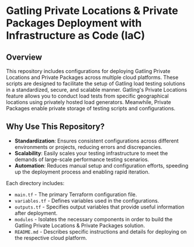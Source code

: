 # Gatling Private Locations & Private Packages Deployment with Infrastructure as Code (IaC)

## Overview

This repository includes configurations for deploying Gatling Private Locations and Private Packages across multiple cloud platforms. These scripts are designed to facilitate the setup of Gatling load testing solutions in a standardized, secure, and scalable manner. Gatling's Private Locations feature allows you to conduct load tests from specific geographical locations using privately hosted load generators. Meanwhile, Private Packages enable private storage of testing scripts and configurations.

## Why Use This Repository?

- **Standardization**: Ensures consistent configurations across different environments or projects, reducing errors and discrepancies.
- **Scalability**: Easily scales your testing infrastructure to meet the demands of large-scale performance testing scenarios.
- **Automation**: Reduces manual setup and configuration efforts, speeding up the deployment process and enabling rapid iteration.

Each directory includes:
- `main.tf` - The primary Terraform configuration file.
- `variables.tf` - Defines variables used in the configurations.
- `outputs.tf` - Specifies output variables that provide useful information after deployment.
- `modules` - Isolates the necessary components in order to build the Gatling Private Locations & Private Packages solution.
- `README.md` - Describes specific instructions and details for deploying on the respective cloud platform.